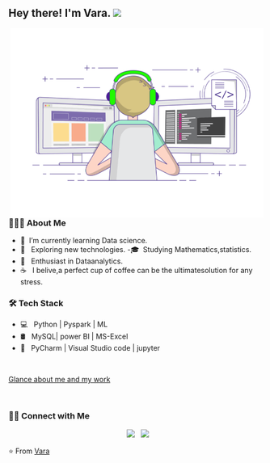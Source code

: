 <h2> Hey there! I'm Vara. <img src="https://github.com/souvikguria98/souvikguria98/blob/master/Hi.gif" width="25"></h2>
<img align="right" alt="GIF" src="https://raw.githubusercontent.com/devSouvik/devSouvik/master/gif3.gif" width="500"/>

<h3> 👨🏻‍💻 About Me </h3>

- 🔭 &nbsp;I’m currently learning Data       science.
- 🤔 &nbsp; Exploring new technologies.
-🎓  &nbsp;Studying
     Mathematics,statistics.
- 🌱 &nbsp; Enthusiast in Dataanalytics.
- ☕ &nbsp; I belive,a perfect cup of        coffee can be the ultimatesolution      for any stress. 

<h3>🛠 Tech Stack</h3>

- 💻 &nbsp; Python | Pyspark | ML
- 🛢 &nbsp; MySQL| power BI | MS-Excel
- 🔧 &nbsp; PyCharm | Visual Studio           code | jupyter 

<br>



[Glance about me and my work](https://linktr.ee/saivaraprasad_09?utm_source=linktree_admin_share)




</br>

<h3> 🤝🏻 Connect with Me </h3>

<p align="center">
&nbsp; <a href="https://www.linkedin.com/in/sai-vara-prasad-682905236/" target="_blank" rel="noopener noreferrer"><img src="https://img.icons8.com/plasticine/100/000000/linkedin.png" width="50" /></a>
&nbsp; <a href="mailto:saivaraprasad4929@gmail.com" target="_blank" rel="noopener noreferrer"><img src="https://img.icons8.com/plasticine/100/000000/gmail.png"  width="50" /></a>
</p>

⭐️ From [Vara](https://github.com/Vara9)
